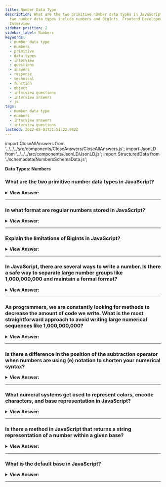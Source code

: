 ```yaml
---
title: Number Data Type
description: What are the two primitive number data types in JavaScript? In JavaScript, the
  two number data types include numbers and BigInts. Frontend Developer
  Interview
sidebar_position: 2
sidebar_label: Numbers
keywords:
  - number data type
  - numbers
  - primitive
  - data types
  - interview
  - questions
  - answers
  - response
  - technical
  - function
  - object
  - interview questions
  - interview answers
  - js
tags:
  - number data type
  - numbers
  - interview answers
  - interview questions
lastmod: 2022-05-01T21:51:22.982Z
---
```


import CloseAllAnswers from '../../../src/components/CloseAnswers/CloseAllAnswers.js';
import JsonLD from '../../../src/components/JsonLD/JsonLD.js';
import StructuredData from './schemadata/NumbersSchemaData.js';

<JsonLD data={StructuredData} />

<head>
  <title>Number Data Type | JavaScript Frontend Phone Interview</title>
</head>

**Data Types: Numbers**

<CloseAllAnswers />

### What are the two primitive number data types in JavaScript?

<details>
  <summary><strong>View Answer:</strong></summary>
  <div>
  <div><strong>Interview Response:</strong> In JavaScript, the two number data types include numbers and BigInts.
</div>
  </div>
</details>

---

### In what format are regular numbers stored in JavaScript?

<details>
  <summary><strong>View Answer:</strong></summary>
  <div>
  <div><strong>Interview Response:</strong> Regular numbers in JavaScript get stored in 64-bit format IEEE-754, also known as double-precision floating-point numbers.
</div>
  </div>
</details>

---

### Explain the limitations of BigInts in JavaScript?

<details>
  <summary><strong>View Answer:</strong></summary>
  <div>
  <div><strong>Interview Response:</strong> BigInt is a built-in object that provides a way to represent whole numbers larger than 2<sup>53-1</sup> (max safe number) or be less than -2<sup>53-1</sup> (min. safe number), which is the largest number JavaScript can reliably represent with the Number primitive and represented by the Number.MAX_SAFE_INTEGER constant. BigInt gets used for arbitrarily large integers.
</div>
  </div>
</details>

---

### In JavaScript, there are several ways to write a number. Is there a safe way to separate large number groups like 1,000,000,000 and maintain a formal format?

<details>
  <summary><strong>View Answer:</strong></summary>
  <div>
  <div><strong>Interview Response:</strong> Yes, we can use an underscore to ensure that the number maintains its primitive format.</div><br />
  <div><strong>Technical Response:</strong> The most common way to safely separate number groups without using a comma (which would cause an error) and keep its primitive format. We use an underscore (syntactic sugar) to ensure that the number maintains its primitive format. However, there are easier ways to propagate large numbers in most programming languages.<br />
  </div><br />
  <div><strong className="codeExample">Code Example:</strong><br /><br />

  <div></div>

```js
let billion = 1_000_000_000;
console.log(typeof billion); // returns number and maintains its primitive

let billions = 2,000,000,000;
console.log(typeof billons) // Uncaught SyntaxError: Unexpected number
```

  </div>
  </div>
</details>

---

### As programmers, we are constantly looking for methods to decrease the amount of code we write. What is the most straightforward approach to avoid writing large numerical sequences like 1,000,000,000?

<details>
  <summary><strong>View Answer:</strong></summary>
  <div>
  <div><strong>Interview Response:</strong> We can shorten a number by appending the letter (e) to the number and specifying the zeroes count.
</div><br />
  <div><strong className="codeExample">Code Example:</strong><br /><br />

  <div></div>

```js
let billion = 1e9;  // 1 billion, literally: 1 and 9 zeroes

alert( 7.3e9 );  // 7.3 billions (same as 7300000000 or 7_300_000_000)

// In other words, e multiplies the number by 1 with the given zeroes count.

1e3 = 1 * 1000 // e3 means *1000
1.23e6 = 1.23 * 1000000 // e6 means *1000000

// Now let’s write something very small as a regular number.
// Say, 1 microsecond (one millionth of a second):

let ms = 0.000001;

// Using "e" can help. If we’d like to avoid writing the zeroes explicitly

let ms = 1e-6; // six zeroes to the left from 1

```

  </div>
  </div>
</details>

---

### Is there a difference in the position of the subtraction operator when numbers are using (e) notation to shorten your numerical syntax?

<details>
  <summary><strong>View Answer:</strong></summary>
  <div>
  <div><strong>Interview Response:</strong> Yes, if the minus sign is preceding the number, it returns the number as a negative. A number like -1e9 equals negative 1 billion (-1000000000.0 – minus sign applies to itself), and 1e-9 results in a floating-point number where the minus sign applies to the exponent (result: 0.000000001).
</div><br />
  <div><strong className="codeExample">Code Example:</strong><br /><br />

  <div></div>

```js
console.log(1e-9); // 1e-9 is 0.000000001; the minus sign applies to the exponent

console.log(-1e9); // -1e9 is - 1000000000.0; minus sign applies to the number itself.
```

  </div>
  </div>
</details>

---

### What numeral systems get used to represent colors, encode characters, and base representation in JavaScript?

<details>
  <summary><strong>View Answer:</strong></summary>
  <div>
  <div><strong>Interview Response:</strong> We commonly use Hexadecimal numbers. We can also use binary and octal, but they get used less often.</div><br />
  <div><strong>Technical Response:</strong> Hexadecimal numbers are the most used number to represent colors, encode characters, and more. Furthermore, hexadecimal, binary, and octal numeral systems are employed, albeit less frequently than hexadecimal numbers. For other numeral systems, we should use the function parseInt, which parses a string argument and returns an integer of the specified radix.<br />
  </div><br />
  <div><strong className="codeExample">Code Example:</strong><br /><br />

  <div></div>

```js
alert(0xff); // 255
alert(0xff); // 255 (the same, case doesn't matter)

// Binary and octal numeral systems

let a = 0b11111111; // binary form of 255
let b = 0o377; // octal form of 255

alert(a == b); // true, the same number 255 at both sides
```

:::note

Hexadecimal is base 16, The decimal is base 10, Octal is base 8, and Binary is base 2.

:::

  </div>
  </div>
</details>

---

### Is there a method in JavaScript that returns a string representation of a number within a given base?

<details>
  <summary><strong>View Answer:</strong></summary>
  <div>
  <div><strong>Interview Response:</strong> The toString(base) method returns a string representation of a number value with a given base.
</div><br />
  <div><strong className="codeExample">Code Example:</strong><br /><br />

  <div></div>

```js
let num = 255;

alert(num.toString(16)); // ff
alert(num.toString(2)); // 11111111
```

  </div>
  </div>
</details>

---

### What is the default base in JavaScript?

<details>
  <summary><strong>View Answer:</strong></summary>
  <div>
  <div><strong>Interview Response:</strong> JavaScript is base 10 by default, but the base can vary from 2 to 36 based on your use case.
</div><br />
  <div><strong className="codeExample">Code Example:</strong><br /><br />

  <div></div>

```js
console.log(parseInt('-15', 10)); // returns -15

// parseInt() syntax: parseInt(‘string’, [radix]);
```

  </div>
  </div>
</details>

---
